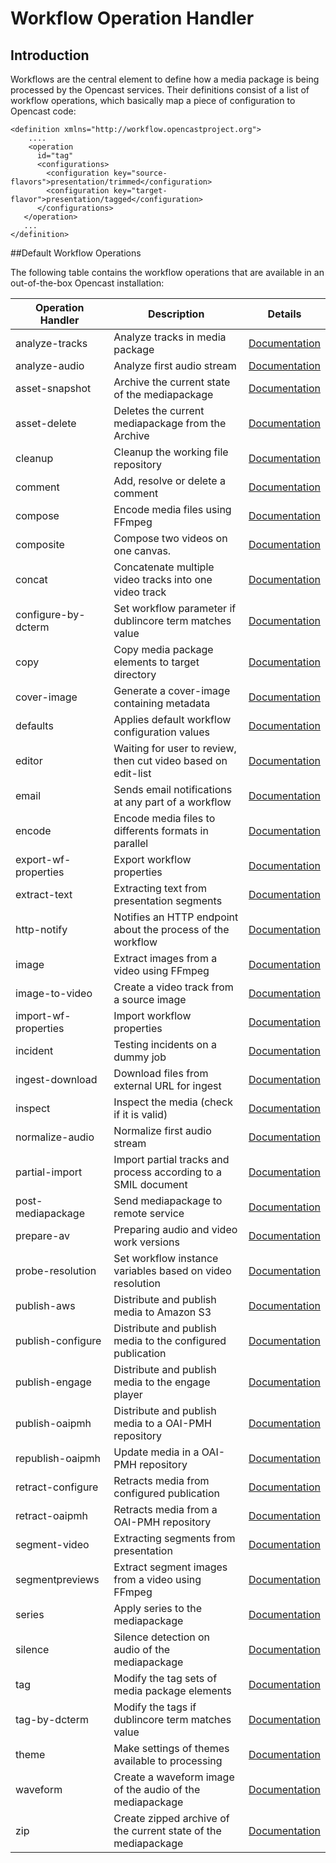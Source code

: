 # Workflow Operation Handler

## Introduction

Workflows are the central element to define how a media package is being processed by the Opencast services. Their
definitions consist of a list of workflow operations, which basically map a piece of configuration to Opencast code:

    <definition xmlns="http://workflow.opencastproject.org">
        ....
        <operation
          id="tag"
          <configurations>
            <configuration key="source-flavors">presentation/trimmed</configuration>
            <configuration key="target-flavor">presentation/tagged</configuration>
          </configurations>
       </operation>
       ...
    </definition>

##Default Workflow Operations

The following table contains the workflow operations that are available in an out-of-the-box Opencast installation:

|Operation Handler   |Description                              |Details|
|--------------------|---------------------------------------------------------------|------------------------------------|
|analyze-tracks      |Analyze tracks in media package                                |[Documentation](analyze-tracks-woh.md)|
|analyze-audio       |Analyze first audio stream                                     |[Documentation](analyzeaudio-woh.md)|
|asset-snapshot      |Archive the current state of the mediapackage                  |[Documentation](asset-snapshot-woh.md)|
|asset-delete        |Deletes the current mediapackage from the Archive              |[Documentation](asset-delete-woh.md)|
|cleanup             |Cleanup the working file repository                            |[Documentation](cleanup-woh.md)|
|comment             |Add, resolve or delete a comment                               |[Documentation](comment-woh.md)|
|compose             |Encode media files using FFmpeg                                |[Documentation](compose-woh.md)|
|composite           |Compose two videos on one canvas.                              |[Documentation](composite-woh.md)|
|concat              |Concatenate multiple video tracks into one video track         |[Documentation](concat-woh.md)|
|configure-by-dcterm |Set workflow parameter if dublincore term matches value        |[Documentation](configure-by-dcterm-woh.md)|
|copy                |Copy media package elements to target directory                |[Documentation](copy-woh.md)|
|cover-image         |Generate a cover-image containing metadata                     |[Documentation](coverimage-woh.md)|
|defaults            |Applies default workflow configuration values                  |[Documentation](defaults-woh.md)|
|editor              |Waiting for user to review, then cut video based on edit-list  |[Documentation](editor-woh.md)|
|email               |Sends email notifications at any part of a workflow            |[Documentation](email-woh.md)|
|encode              |Encode media files to differents formats in parallel           |[Documentation](encode-woh.md)|
|export-wf-properties|Export workflow properties                                     |[Documentation](export-wf-properties-woh.md)|
|extract-text        |Extracting text from presentation segments                     |[Documentation](extracttext-woh.md)|
|http-notify         |Notifies an HTTP endpoint about the process of the workflow    |[Documentation](httpnotify-woh.md)|
|image               |Extract images from a video using FFmpeg                       |[Documentation](image-woh.md)|
|image-to-video      |Create a video track from a source image                       |[Documentation](imagetovideo-woh.md)|
|import-wf-properties|Import workflow properties                                     |[Documentation](import-wf-properties-woh.md)|
|incident            |Testing incidents on a dummy job                               |[Documentation](incident-woh.md)|
|ingest-download     |Download files from external URL for ingest                    |[Documentation](ingestdownload-woh.md)|
|inspect             |Inspect the media (check if it is valid)                       |[Documentation](inspect-woh.md)|
|normalize-audio     |Normalize first audio stream                                   |[Documentation](normalizeaudio-woh.md)|
|partial-import      |Import partial tracks and process according to a SMIL document |[Documentation](partial-import-woh.md)|
|post-mediapackage   |Send mediapackage to remote service                            |[Documentation](postmediapackage-woh.md)|
|prepare-av          |Preparing audio and video work versions                        |[Documentation](prepareav-woh.md)|
|probe-resolution    |Set workflow instance variables based on video resolution      |[Documentation](probe-resolution-woh.md)|
|publish-aws         |Distribute and publish media to Amazon S3                      |[Documentation](publishaws-woh.md)|
|publish-configure   |Distribute and publish media to the configured publication     |[Documentation](publishconfigure-woh.md)|
|publish-engage      |Distribute and publish media to the engage player              |[Documentation](publishengage-woh.md)|
|publish-oaipmh      |Distribute and publish media to a OAI-PMH repository           |[Documentation](publish-oaipmh-woh.md)|
|republish-oaipmh    |Update media in a OAI-PMH repository                           |[Documentation](republish-oaipmh-woh.md)|
|retract-configure   |Retracts media from configured publication                     |[Documentation](retractconfigure-woh.md)|
|retract-oaipmh      |Retracts media from a OAI-PMH repository                       |[Documentation](retract-oaipmh-woh.md)
|segment-video       |Extracting segments from presentation                          |[Documentation](segmentvideo-woh.md)|
|segmentpreviews     |Extract segment images from a video using FFmpeg               |[Documentation](segmentpreviews-woh.md)|
|series              |Apply series to the mediapackage                               |[Documentation](series-woh.md)|
|silence             |Silence detection on audio of the mediapackage                 |[Documentation](silence-woh.md)|
|tag                 |Modify the tag sets of media package elements                  |[Documentation](tag-woh.md)|
|tag-by-dcterm       |Modify the tags if dublincore term matches value               |[Documentation](tag-by-dcterm-woh.md)|
|theme               |Make settings of themes available to processing                |[Documentation](theme-woh.md)|
|waveform            |Create a waveform image of the audio of the mediapackage       |[Documentation](waveform-woh.md)|
|zip                 |Create zipped archive of the current state of the mediapackage |[Documentation](zip-woh.md)|
